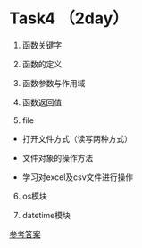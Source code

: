 
# Task4 **（2day）**

1. 函数关键字

2. 函数的定义

3. 函数参数与作用域

4. 函数返回值

5. file

*  打开文件方式（读写两种方式）

* 文件对象的操作方法

* 学习对excel及csv文件进行操作

6. os模块

7. datetime模块



[参考答案](./../参考答案)